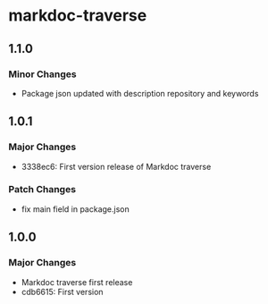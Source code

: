 # markdoc-traverse

## 1.1.0

### Minor Changes

- Package json updated with description repository and keywords

## 1.0.1

### Major Changes

- 3338ec6: First version release of Markdoc traverse

### Patch Changes

- fix main field in package.json

## 1.0.0

### Major Changes

- Markdoc traverse first release
- cdb6615: First version
